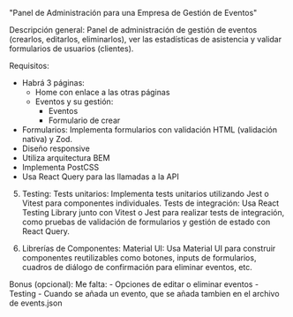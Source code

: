 "Panel de Administración para una Empresa de Gestión de Eventos"

Descripción general:
Panel de administración de gestión de eventos (crearlos, editarlos, eliminarlos), ver las estadísticas de asistencia y validar formularios de usuarios (clientes).

Requisitos:

- Habrá 3 páginas:
  - Home con enlace a las otras páginas
  - Eventos y su gestión:
    - Eventos
    - Formulario de crear
- Formularios: Implementa formularios con validación HTML (validación nativa) y Zod.
- Diseño responsive
- Utiliza arquitectura BEM
- Implementa PostCSS
- Usa React Query para las llamadas a la API

5. Testing:
   Tests unitarios: Implementa tests unitarios utilizando Jest o Vitest para componentes individuales.
   Tests de integración: Usa React Testing Library junto con Vitest o Jest para realizar tests de integración, como pruebas de validación de formularios y gestión de estado con React Query.

6. Librerías de Componentes:
   Material UI: Usa Material UI para construir componentes reutilizables como botones, inputs de formularios, cuadros de diálogo de confirmación para eliminar eventos, etc.

Bonus (opcional):
Me falta: - Opciones de editar o eliminar eventos - Testing - Cuando se añada un evento, que se añada tambien en el archivo de events.json
